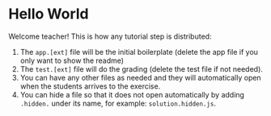 # Hello World 

Welcome teacher! This is how any tutorial step is distributed:

1. The `app.[ext]` file will be the initial boilerplate (delete the app file if you only want to show the readme)
2. The `test.[ext]` file will do the grading (delete the test file if not needed).
3. You can have any other files as needed and they will automatically open when the students arrives to the exercise.
4. You can hide a file so that it does not open automatically by adding `.hidden.` under its name, for example: `solution.hidden.js`.
